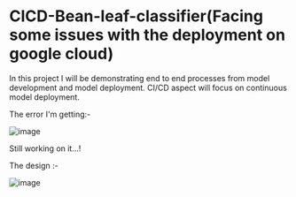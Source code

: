 # CICD-Bean-leaf-classifier(Facing some issues with the deployment on google cloud)
In this project  I will be demonstrating end to end processes from model development and model deployment. CI/CD aspect will focus on continuous model deployment.

The error I'm getting:-

![image](https://user-images.githubusercontent.com/67225894/168853829-2288a55e-b0f6-48e9-9ae3-ee4681859c87.png)

Still working on it...!

The design :-

![image](https://user-images.githubusercontent.com/67225894/168858339-25dc2c8d-f9ac-426a-b65a-06ad98d36667.png)

